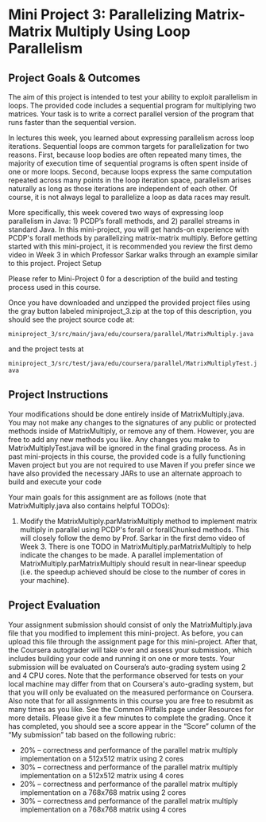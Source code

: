 # Mini Project 3: Parallelizing Matrix-Matrix Multiply Using Loop Parallelism

## Project Goals & Outcomes

The aim of this project is intended to test your ability to exploit parallelism in loops.  The provided code includes a sequential program for multiplying two matrices.  Your task is to write a correct parallel version of the program that runs faster than the sequential version.  

In lectures this week, you learned about expressing parallelism across loop iterations. Sequential loops are common targets for parallelization for two reasons. First, because loop bodies are often repeated many times, the majority of execution time of sequential programs is often spent inside of one or more loops. Second, because loops express the same computation repeated across many points in the loop iteration space, parallelism arises naturally as long as those iterations are independent of each other. Of course, it is not always legal to parallelize a loop as data races may result.

More specifically, this week covered two ways of expressing loop parallelism in Java: 1) PCDP’s forall methods, and 2) parallel streams in standard Java. In this mini-project, you will get hands-on experience with PCDP's forall methods by parallelizing matrix-matrix multiply. Before getting started with this mini-project, it is recommended you review the first demo video in Week 3 in which Professor Sarkar walks through an example similar to this project.
Project Setup

Please refer to Mini-Project 0 for a description of the build and testing process used in this course.

Once you have downloaded and unzipped the provided project files using the gray button labeled miniproject_3.zip at the top of this description, you should see the project source code at:

```miniproject_3/src/main/java/edu/coursera/parallel/MatrixMultiply.java```

and the project tests at

```miniproject_3/src/test/java/edu/coursera/parallel/MatrixMultiplyTest.java```

## Project Instructions

Your modifications should be done entirely inside of  MatrixMultiply.java. You may not make any changes to the signatures of any public or  protected methods inside of MatrixMultiply, or remove any of them. However, you  are free to add any new methods you like. Any changes you make to  MatrixMultiplyTest.java will be ignored in the final grading process.  As in past mini-projects  in this course, the provided code is a fully functioning Maven project  but you are not required to use Maven if you prefer since we have also  provided the necessary JARs to use an alternate approach to build and  execute your code

Your main goals for this assignment are as follows (note that MatrixMultiply.java also contains helpful TODOs):

1. Modify the MatrixMultiply.parMatrixMultiply method to implement matrix multiply in parallel using PCDP's forall or forallChunked methods. This will closely follow the demo by Prof. Sarkar in the first demo video of Week 3. There is one TODO in MatrixMultiply.parMatrixMultiply to help indicate the changes to be made. A parallel implementation of MatrixMultiply.parMatrixMultiply should result in near-linear speedup (i.e. the speedup achieved should be close to the number of cores in your machine).

## Project Evaluation

Your assignment submission should consist of only the MatrixMultiply.java file that you modified to implement this mini-project. As before, you can upload this file through the assignment page for this mini-project. After that, the Coursera autograder will take over and assess your submission, which includes building your code and running it on one or more tests. Your submission will be evaluated on Coursera’s auto-grading system using 2 and 4 CPU cores. Note that the performance observed for tests on your local machine may differ from that on Coursera's auto-grading system, but that you will only be evaluated on the measured performance on Coursera. Also note that for all assignments in this course you are free to resubmit as many times as you like. See the Common Pitfalls page under Resources for more details. Please give it a few minutes to complete the grading. Once it has completed, you should see a score appear in the “Score” column of the “My submission” tab based on the following rubric:

- 20% – correctness and performance of the parallel matrix multiply implementation on a 512x512 matrix using 2 cores
- 30% – correctness and performance of the parallel matrix multiply implementation on a 512x512 matrix using 4 cores
- 20% – correctness and performance of the parallel matrix multiply implementation on a 768x768 matrix using 2 cores
- 30% – correctness and performance of the parallel matrix multiply implementation on a 768x768 matrix using 4 cores
